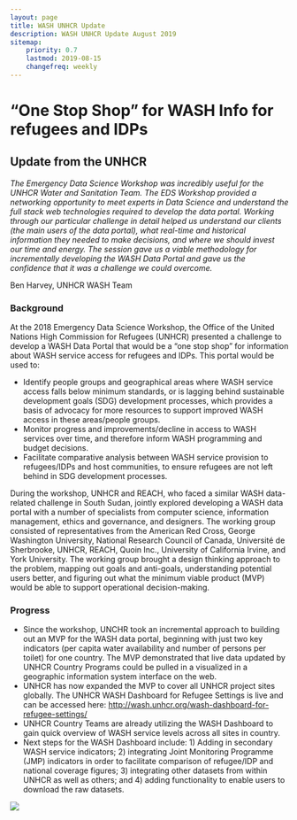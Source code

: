 ```yaml
---
layout: page
title: WASH UNHCR Update
description: WASH UNHCR Update August 2019
sitemap:
    priority: 0.7
    lastmod: 2019-08-15
    changefreq: weekly
---
```


# “One Stop Shop” for WASH Info for refugees and IDPs 

## Update from the UNHCR

<i>The Emergency Data Science Workshop was incredibly useful for the UNHCR Water and Sanitation Team. The EDS Workshop provided a networking opportunity to meet experts in Data Science and understand the full stack web technologies required to develop the data portal. Working through our particular challenge in detail helped us understand our clients (the main users of the data portal), what real-time and historical information they needed to make decisions, and where we should invest our time and energy. The session gave us a viable methodology for incrementally developing the WASH Data Portal and gave us the confidence that it was a challenge we could overcome.</i>

Ben Harvey, UNHCR WASH Team


### Background
At the 2018 Emergency Data Science Workshop, the Office of the United Nations High Commission for Refugees (UNHCR) presented a challenge to develop a WASH Data Portal that would be a “one stop shop” for information about WASH service access for refugees and IDPs. This portal would be used to:

- Identify people groups and geographical areas where WASH service access falls below minimum standards, or is lagging behind sustainable development goals (SDG) development processes, which provides a basis of advocacy for more resources to support improved WASH access in these areas/people groups. 
- Monitor progress and improvements/decline in access to WASH services over time, and therefore inform WASH programming and budget decisions.
- Facilitate comparative analysis between WASH service provision to refugees/IDPs and host communities, to ensure refugees are not left behind in SDG development processes.

During the workshop, UNHCR and REACH, who faced a similar WASH data-related challenge in South Sudan, jointly explored developing a WASH data portal with a number of specialists from computer science, information management, ethics and governance, and designers. The working group consisted of representatives from the American Red Cross, George Washington University, National Research Council of Canada, Université de Sherbrooke, UNHCR, REACH, Quoin Inc., University of California Irvine, and York University. The working group brought a design thinking approach to the problem, mapping out goals and anti-goals, understanding potential users better, and figuring out what the minimum viable product (MVP) would be able to support operational decision-making. 

### Progress
- Since the workshop, UNCHR took an incremental approach to building out an MVP for the WASH data portal, beginning with just two key indicators (per capita water availability and number of persons per toilet) for one country. The MVP demonstrated that live data updated by UNHCR Country Programs could be pulled in a visualized in a geographic information system interface on the web. 
- UNHCR has now expanded the MVP to cover all UNHCR project sites globally. The UNHCR WASH Dashboard for Refugee Settings is live and can be accessed here: http://wash.unhcr.org/wash-dashboard-for-refugee-settings/
- UNHCR Country Teams are already utilizing the WASH Dashboard to gain quick overview of WASH service levels across all sites in country.
- Next steps for the WASH Dashboard include: 1) Adding in secondary WASH service indicators; 2) integrating Joint Monitoring Programme (JMP) indicators in order to facilitate comparison of refugee/IDP and national coverage figures; 3) integrating other datasets from within UNHCR as well as others; and 4) adding functionality to enable users to download the raw datasets.

<img src="{{ site.baseurl }}/images/UNHCR-Update_image.png" />

